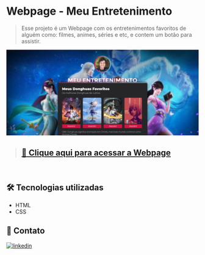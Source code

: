 # **Webpage - Meu Entretenimento**
> Esse projeto é um Webpage com os entretenimentos favoritos de alguém como: filmes, animes, séries e etc, e contem um botão para assistir.

![preview](./.github/preview.png)

>## [📎 Clique aqui para acessar a Webpage](https://danieldemoura.github.io/My-Entertainment/)
</br>

## 🛠️ **Tecnologias utilizadas**
- HTML
- CSS


## 👤 **Contato**
[![linkedin](https://img.shields.io/badge/linkedin-0A66C2?style=for-the-badge&logo=linkedin&logoColor=white)](https://www.linkedin.com/in/daniel-de-moura-silva-a123a724b/)

